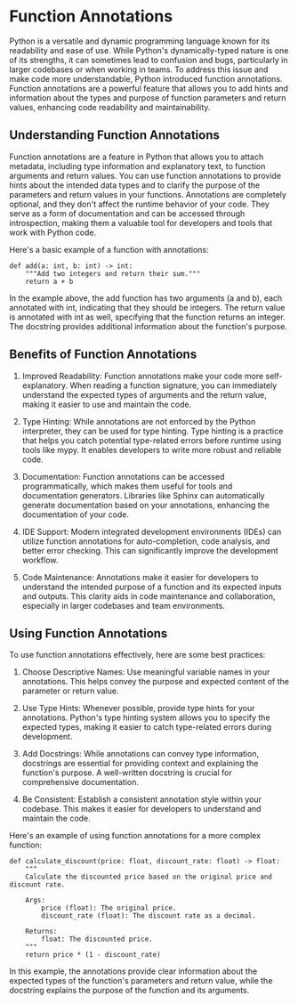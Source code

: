 #  Function Annotations

Python is a versatile and dynamic programming language known for its readability and ease of use. While Python's dynamically-typed nature is one of its strengths, 
it can sometimes lead to confusion and bugs, particularly in larger codebases or when working in teams. To address this issue and make code more understandable, 
Python introduced function annotations. Function annotations are a powerful feature that allows you to add hints and information about the types and purpose of 
function parameters and return values, enhancing code readability and maintainability.

## Understanding Function Annotations

Function annotations are a feature in Python that allows you to attach metadata, including type information and explanatory text, to function arguments and return values. 
You can use function annotations to provide hints about the intended data types and to clarify the purpose of the parameters and return values in your functions. 
Annotations are completely optional, and they don't affect the runtime behavior of your code. They serve as a form of documentation and can be accessed through introspection,
making them a valuable tool for developers and tools that work with Python code.

Here's a basic example of a function with annotations:

	def add(a: int, b: int) -> int:
		"""Add two integers and return their sum."""
		return a + b


In the example above, the add function has two arguments (a and b), each annotated with int, indicating that they should be integers. The return value is annotated with int as well, 
specifying that the function returns an integer. The docstring provides additional information about the function's purpose.


## Benefits of Function Annotations

1. Improved Readability: Function annotations make your code more self-explanatory. When reading a function signature, you can immediately understand the expected types of arguments and the return value,
making it easier to use and maintain the code.

2. Type Hinting: While annotations are not enforced by the Python interpreter, they can be used for type hinting. Type hinting is a practice that helps you catch potential type-related errors before runtime using tools like mypy. 
It enables developers to write more robust and reliable code.

3. Documentation: Function annotations can be accessed programmatically, which makes them useful for tools and documentation generators. Libraries like Sphinx can automatically generate documentation based on your annotations, enhancing the documentation of your code.

4. IDE Support: Modern integrated development environments (IDEs) can utilize function annotations for auto-completion, code analysis, and better error checking. This can significantly improve the development workflow.

5. Code Maintenance: Annotations make it easier for developers to understand the intended purpose of a function and its expected inputs and outputs. This clarity aids in code maintenance and collaboration, especially in larger codebases and team environments.

## Using Function Annotations

To use function annotations effectively, here are some best practices:

1. Choose Descriptive Names: Use meaningful variable names in your annotations. This helps convey the purpose and expected content of the parameter or return value.

2. Use Type Hints: Whenever possible, provide type hints for your annotations. Python's type hinting system allows you to specify the expected types, making it easier to catch type-related errors during development.

3. Add Docstrings: While annotations can convey type information, docstrings are essential for providing context and explaining the function's purpose. A well-written docstring is crucial for comprehensive documentation.

4. Be Consistent: Establish a consistent annotation style within your codebase. This makes it easier for developers to understand and maintain the code.

Here's an example of using function annotations for a more complex function:

	def calculate_discount(price: float, discount_rate: float) -> float:
	    """
	    Calculate the discounted price based on the original price and discount rate.

	    Args:
	        price (float): The original price.
	        discount_rate (float): The discount rate as a decimal.

	    Returns:
	        float: The discounted price.
	    """
	    return price * (1 - discount_rate)

In this example, the annotations provide clear information about the expected types of the function's parameters and return value, while the docstring explains the purpose of the function and its arguments.
